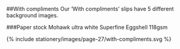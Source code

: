 ##With compliments
Our ‘With compliments’ slips have 5 different background images.

###Paper stock
Mohawk ultra white Superfine Eggshell 118gsm

{% include stationery/images/page-27/with-compliments.svg %}